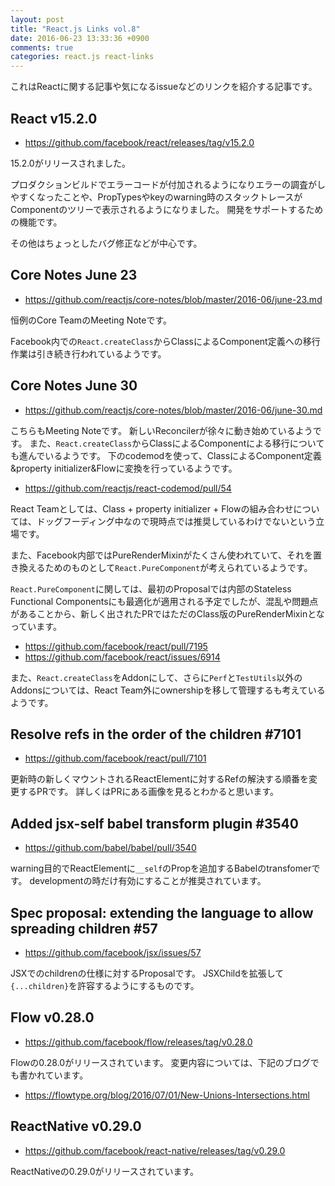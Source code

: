 ```yaml
---
layout: post
title: "React.js Links vol.8"
date: 2016-06-23 13:33:36 +0900
comments: true
categories: react.js react-links
---
```


これはReactに関する記事や気になるissueなどのリンクを紹介する記事です。

<!-- more -->

## React v15.2.0

* https://github.com/facebook/react/releases/tag/v15.2.0

15.2.0がリリースされました。

プロダクションビルドでエラーコードが付加されるようになりエラーの調査がしやすくなったことや、PropTypesやkeyのwarning時のスタックトレースがComponentのツリーで表示されるようになりました。
開発をサポートするための機能です。

その他はちょっとしたバグ修正などが中心です。

## Core Notes June 23

* https://github.com/reactjs/core-notes/blob/master/2016-06/june-23.md

恒例のCore TeamのMeeting Noteです。

Facebook内での`React.createClass`からClassによるComponent定義への移行作業は引き続き行われているようです。

## Core Notes June 30

* https://github.com/reactjs/core-notes/blob/master/2016-06/june-30.md

こちらもMeeting Noteです。
新しいReconcilerが徐々に動き始めているようです。
また、`React.createClass`からClassによるComponentによる移行についても進んでいるようです。
下のcodemodを使って、ClassによるComponent定義&property initializer&Flowに変換を行っているようです。

* https://github.com/reactjs/react-codemod/pull/54

React Teamとしては、Class + property initializer + Flowの組み合わせについては、ドッグフーディング中なので現時点では推奨しているわけでないという立場です。

また、Facebook内部ではPureRenderMixinがたくさん使われていて、それを置き換えるためのものとして`React.PureComponent`が考えられているようです。

`React.PureComponent`に関しては、最初のProposalでは内部のStateless Functional Componentsにも最適化が適用される予定でしたが、混乱や問題点があることから、新しく出されたPRではただのClass版のPureRenderMixinとなっています。

* https://github.com/facebook/react/pull/7195
* https://github.com/facebook/react/issues/6914

また、`React.createClass`をAddonにして、さらに`Perf`と`TestUtils`以外のAddonsについては、React Team外にownershipを移して管理するも考えているようです。

## Resolve refs in the order of the children #7101

* https://github.com/facebook/react/pull/7101

更新時の新しくマウントされるReactElementに対するRefの解決する順番を変更するPRです。
詳しくはPRにある画像を見るとわかると思います。

## Added jsx-self babel transform plugin #3540

* https://github.com/babel/babel/pull/3540

warning目的でReactElementに`__self`のPropを追加するBabelのtransfomerです。
developmentの時だけ有効にすることが推奨されています。

## Spec proposal: extending the language to allow spreading children #57

* https://github.com/facebook/jsx/issues/57

JSXでのchildrenの仕様に対するProposalです。
JSXChildを拡張して`{...children}`を許容するようにするものです。

## Flow v0.28.0

* https://github.com/facebook/flow/releases/tag/v0.28.0

Flowの0.28.0がリリースされています。
変更内容については、下記のブログでも書かれています。

* https://flowtype.org/blog/2016/07/01/New-Unions-Intersections.html

## ReactNative v0.29.0

* https://github.com/facebook/react-native/releases/tag/v0.29.0

ReactNativeの0.29.0がリリースされています。
